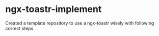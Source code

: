 # ngx-toastr-implement
Created a template repository to use a ngx-toastr wisely with following correct steps.
